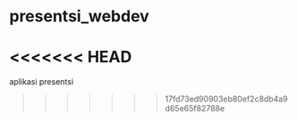 # presentsi_webdev
<<<<<<< HEAD
=======
aplikasi presentsi
>>>>>>> 17fd73ed90903eb80ef2c8db4a9d65e65f82788e

